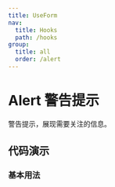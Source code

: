```yaml
---
title: UseForm
nav:
  title: Hooks
  path: /hooks
group:
  title: all
  order: /alert
---
```


# Alert 警告提示

警告提示，展现需要关注的信息。

## 代码演示

### 基本用法

<code src="./demo/basic.tsx"></code>